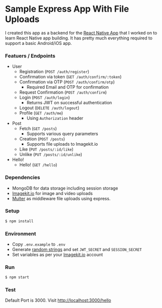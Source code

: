 # Sample Express App With File Uploads

I created this app as a backend for the [React Native App](https://github.com/kulbirsaini/react-native-android-ios-app) that I worked on to learn React Native app building. It has pretty much everything required to support a basic Android/iOS app.

### Featuers / Endpoints

- User
  - Registration (`POST /auth/register`)
  - Confirmation via token (`GET /auth/confirm/:token`)
  - Confirmation via OTP (`POST /auth/confirm/otp`)
    - Required Email and OTP for confirmation
  - Request Confirmation (`POST /auth/confirm`)
  - Login (`POST /auth/login`)
    - Returns JWT on successful authentication
  - Logout (`DELETE /auth/logout`)
  - Profile (`GET /auth/me`)
    - Using `Authorization` header
- Post
  - Fetch (`GET /posts`)
    - Supports various query parameters
  - Creation (`POST /posts`)
    - Supports file uploads to Imagekit.io
  - Like (`PUT /posts/:id/like`)
  - Unlike (`PUT /posts/:id/unlike`)
- Hello!
  - Hello! (`GET /hello`)

### Dependencies

- MongoDB for data storage including session storage
- [Imagekit.io](https://imagekit.io/) for image and video uploads
- [Multer](https://github.com/expressjs/multer) as middleware file uploads using express.

### Setup

```bash
$ npm install
```

### Environment

- Copy `.env.example` to `.env`
- Generate [random strings](https://www.random.org/strings/) and set `JWT_SECRET` and `SESSION_SECRET`
- Set variables as per your [Imagekit.io](https://imagekit.io/) account

### Run

```bash
$ npm start
```

### Test

Default Port is 3000. Visit [http://localhost:3000/hello](http://localhost:3000/hello)
